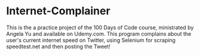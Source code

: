 # Internet-Complainer
This is the a practice project of the 100 Days of Code course, ministrated by Angela Yu and available on Udemy.com. This program complains about the user's current internet speed on Twitter, using Selenium for scraping speedtest.net and then posting the Tweet!
